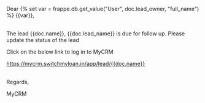 Dear {% set var = frappe.db.get_value("User", doc.lead_owner, "full_name") %} {{var}},<br><br>



The lead {{doc.name}}, {{doc.lead_name}} is due for follow up. Please update the status of the lead<br>

Click on the below link to log in to MyCRM<br>

https://mycrm.switchmyloan.in/app/lead/{{doc.name}}<br><br>



Regards,<br>

MyCRM